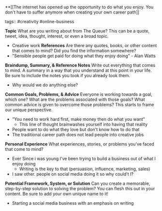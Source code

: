 **[[The internet has opened up the opportunity to do what you enjoy. You don't have to suffer anymore when creating your own career path]] 

tags:: #creativity  #online-business

**Topic**
 What are you writing about from The Queue? This can be a quote, tweet, idea, thought, interest, or even a broad topic.
 - Creative work
**References**
Are there any quotes, books, or other content that comes to mind? Did you find the information somewhere?
- "Sensible people get paid for doing what they enjoy doing" - Alan Watts

**Braindump, Summary, & Reference Notes**
Write out everything that comes to mind. A summary in a way that you understand at this point in your life. Be sure to include the notes you took if you already took them.
- Why would we do anything else?

**Common Goals, Problems, & Advice**
Everyone is working towards a goal, which one? What are the problems associated with those goals? What common advice is given to overcome those problems? This starts to frame our unique perspective.
- "You need to work hard first, make money then do what you want"
	- This line of thought brainwashes yourself into having that reality
- People want to do what they love but don't know how to do that
- The traditional career path does not lead people into creative jobs

**Personal Experience**
What experiences, stories, or problems you’ve faced that come to mind?
- Ever Since i was young I've been trying to build a business out of what I enjoy doing
	- Writing is the key to that (persuasion, influence, marketing, sales)
- I saw other. people on social media doing it so why could't I?

**Potential Framework, System, or Solution**
Can you create a memorable, step-by-step solution to solving the problem? You can flesh this out in your content. Be sure to add your own unique name to it!
- Starting a social media business with an emphasis on writing

